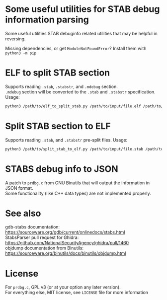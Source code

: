 # Some useful utilities for STAB debug information parsing

Some useful utilities STAB debuginfo related utilities that may be helpful in reversing.  

Missing dependencies, or get `ModuleNotFoundError`? Install them with `python3 -m pip`  

# ELF to split STAB section

Supports reading `.stab`, `.stabstr`, and `.mdebug` section.  
`.mdebug` section will be converted to the `.stab` and `.stabstr` specification.  
Usage:  
```bash
python3 /path/to/elf_to_split_stab.py /path/to/input/file.elf /path/to/output/file.stab /path/to/output/file.stabstr
```

# Split STAB section to ELF

Supports reading `.stab`, and `.stabstr` pre-split files.
Usage:  
```bash
python3 /path/to/split_stab_to_elf.py /path/to/input/file.stab /path/to/input/file.stabstr /path/to/output/file.elf
```

# STABS debug info to JSON

A patch to `prdbg.c` from GNU Binutils that will output the information in JSON format.  
Some functionality (like C++ data types) are not implemented properly.  

# See also

gdb-stabs documentation: https://sourceware.org/gdb/current/onlinedocs/stabs.html  
StabsParser pull request for Ghidra: https://github.com/NationalSecurityAgency/ghidra/pull/1460  
objdump documentation from Binutils: https://sourceware.org/binutils/docs/binutils/objdump.html  

# License

For `prdbg.c`, GPL v3 (or at your option any later version).  
For everything else, MIT license, see `LICENSE` file for more information  
